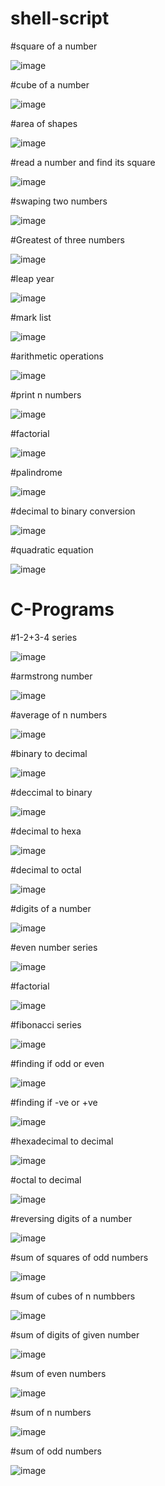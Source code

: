 # shell-script
#square of a number

![image](https://user-images.githubusercontent.com/122169271/214476969-1dae8d54-207d-49c9-bdfc-ea8f67768161.png)


#cube of a number

![image](https://user-images.githubusercontent.com/122169271/214477529-a5100407-e925-4e17-b4a9-80323812d2fb.png)


#area of shapes

![image](https://user-images.githubusercontent.com/122169271/214479245-6aff5d0b-6612-4c18-95a7-d01b512ef54e.png)



#read a number and find its square

![image](https://user-images.githubusercontent.com/122169271/214476969-1dae8d54-207d-49c9-bdfc-ea8f67768161.png)


#swaping two numbers

![image](https://user-images.githubusercontent.com/122169271/214478324-f12051de-8042-4e2b-9cef-36f0fe9b3137.png)


#Greatest of three numbers

![image](https://user-images.githubusercontent.com/122169271/214478443-147c8681-3f27-4028-9dcf-ffbb299dc82b.png)


#leap year

![image](https://user-images.githubusercontent.com/122169271/214478540-1bf021c6-4d19-4b5b-8015-ed3502a67395.png)


#mark list

![image](https://user-images.githubusercontent.com/122169271/214478641-012c8eeb-28b7-45ac-a7f0-4575fb76adf6.png)


#arithmetic operations

![image](https://user-images.githubusercontent.com/122169271/214478840-f70acd8e-2d5b-42fe-b9c9-f22ae4607459.png)


#print n numbers

![image](https://user-images.githubusercontent.com/122169271/214478938-068fe386-ab33-401f-8713-2d9de1793255.png)


#factorial

![image](https://user-images.githubusercontent.com/122169271/214486761-8fd5c5c6-293c-4644-b0f2-2d73fe1c2fd6.png)


#palindrome 

![image](https://user-images.githubusercontent.com/122169271/214488715-9b80ded7-c9a5-40aa-a0d0-4cd3c11b556b.png)


#decimal to binary conversion

![image](https://user-images.githubusercontent.com/122169271/214511656-7c9e803d-a460-448a-b674-847420bbaa06.png)


#quadratic equation

![image](https://user-images.githubusercontent.com/122169271/214522538-a772a7f2-a9ac-45cf-af12-eb76103991a1.png)



# C-Programs

#1-2+3-4 series

![image](https://user-images.githubusercontent.com/122169271/215381250-85edce80-f94a-4ac5-be6d-a578873f694d.png)


#armstrong number

![image](https://user-images.githubusercontent.com/122169271/215381386-ef30e6ab-ecaf-405c-a081-cc973a6929fe.png)


#average of n numbers

![image](https://user-images.githubusercontent.com/122169271/215381502-64f05f45-a082-4acd-b05b-d3c2b8ff7d72.png)


#binary to decimal

![image](https://user-images.githubusercontent.com/122169271/215381628-5dacca33-e00b-43d0-9abf-0f8a7ec83f9c.png)


#deccimal to binary

![image](https://user-images.githubusercontent.com/122169271/215381957-04c756c8-7e23-4f16-a073-b6ac0fff3ce6.png)


#decimal to hexa

![image](https://user-images.githubusercontent.com/122169271/215382068-5a872f9e-75ba-4d34-ba8c-153f54ca2b2a.png)


#decimal to octal

![image](https://user-images.githubusercontent.com/122169271/215382165-74ebb169-7b78-4f41-9238-c88370ad80a8.png)


#digits of a number

![image](https://user-images.githubusercontent.com/122169271/215382261-b965bb2c-e5a4-4eb5-b684-c2af0641071a.png)


#even number series

![image](https://user-images.githubusercontent.com/122169271/215389248-97aed7d1-51b3-481e-befe-6884fd3ccbb9.png)


#factorial

![image](https://user-images.githubusercontent.com/122169271/215389391-39fe6e65-800e-4adc-a386-b4f391650706.png)


#fibonacci series

![image](https://user-images.githubusercontent.com/122169271/215389552-eeaf494b-ac2d-460c-ae4b-e8a3eddfdc82.png)


#finding if odd or even

![image](https://user-images.githubusercontent.com/122169271/215389662-7f269fea-879c-4025-8e71-406811c7604e.png)


#finding if -ve  or +ve

![image](https://user-images.githubusercontent.com/122169271/215389855-b6935d15-f7fa-41f2-a41a-ae86f417dd62.png)


#hexadecimal to decimal

![image](https://user-images.githubusercontent.com/122169271/215390166-17c266e0-fac3-4c6e-8ecc-3be473116e46.png)


#octal to decimal

![image](https://user-images.githubusercontent.com/122169271/215391194-322f8fb0-ba52-4905-a408-000f5694d7d0.png)


#reversing digits of a number

![image](https://user-images.githubusercontent.com/122169271/215391811-3de00c0c-ed30-434b-81bd-3a7d23c32b94.png)


#sum of squares of odd numbers

![image](https://user-images.githubusercontent.com/122169271/215651352-3b27ff6c-4dd2-48cb-b0d5-fdd4aaabcac1.png)


#sum of cubes of n numbbers

![image](https://user-images.githubusercontent.com/122169271/215651632-8ea9517d-5694-4830-ae48-559fc7cfdae3.png)


#sum of digits of given number

![image](https://user-images.githubusercontent.com/122169271/215651814-7919debf-c31e-4894-a6da-ca16276347d5.png)


#sum of even numbers

![image](https://user-images.githubusercontent.com/122169271/215651940-8624378c-3a1f-49cc-8929-1df3b800b32d.png)


#sum of n numbers

![image](https://user-images.githubusercontent.com/122169271/215652042-3370a404-a81c-49c0-8282-cd8c9dcd4697.png)


#sum of odd numbers

![image](https://user-images.githubusercontent.com/122169271/215652140-a508410b-f367-4630-8369-ee64c9b564b2.png)






















